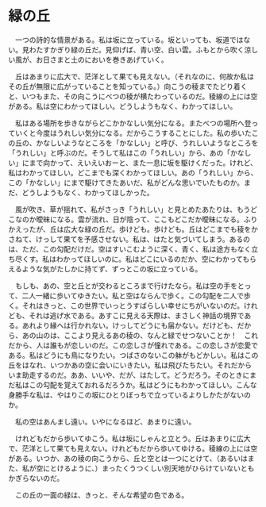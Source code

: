 # 緑の丘

　一つの詩的な情景がある。私は坂に立っている。坂といっても、坂道ではない。見わたすかぎり緑の丘だ。見仰げば、青い空、白い雲。ふもとから吹く涼しい風が、お日さまと土のにおいを巻きあげていく。

　丘はあまりに広大で、茫洋として果ても見えない。（それなのに、何故か私はその丘が無限に広がっていることを知っている。）向こうの稜までたどり着くと、いつもまた、その向こうにべつの稜が横たわっているのだ。稜線の上には空がある。私は空にわかってほしい。どうしようもなく、わかってほしい。

　私はある場所を歩きながらどこかかなしい気分になる。またべつの場所へ登っていくと今度はうれしい気分になる。だからこうすることにした。私の歩いたこの丘の、かなしいようなところを「かなしい」と呼び、うれしいようなところを「うれしい」と呼ぶのだ。そうして私はこの「うれしい」から、あの「かなしい」にまで向かって、えいえいおーと、また一息に坂を駆けくだった。けれど、私はわかってほしい。どこまでも深くわかってほしい。あの「うれしい」から、この「かなしい」にまで駆けてきたあいだ、私がどんな思いでいたものか。まだ、どうしようもなく、わかってほしかった。

　風が吹き、草が揺れて、私がさっき「うれしい」と見とめたあたりは、もうどこなのか曖昧になる。雲が流れ、日が陰って、ここもどこだか曖昧になる。ふりかえったが、丘は広大な緑の丘だ。歩けども。歩けども。丘はどこまでも稜をかさねて、けっして果てを予感させない。私は、はたと気づいてしまう。あるのは、ただ、この勾配だけだ。空はすいこむように深く、青く、私は途方もなく立ち尽くす。私はわかってほしいのに。私はどこにいるのだか、空にわかってもらえるような気がたしかに持てず、ずっとこの坂に立っている。  


　もしも、あの、空と丘とが交わるところまで行けたなら。私は空の手をとって、二人一緒に歩いてゆきたい。私と空はならんで歩く。この勾配を二人で歩く。それはきっと、この世界でいっとうすばらしい幸せにちがいないのだ。けれども、それは逃げ水である。あすこに見える天際は、まさしく神話の境界である。あれより縁へは行かれない。けっしてどうにも届かない。だけども、だから、あの山のは、ここより見えるあの稜の、なんと緑でせつないことか！　これだから、人は誰もが恋しいのだ。この恋しさが憧れである。この恋しさが恋愛である。私はどうにも鳥になりたい。つばさのないこの躰がもどかしい。私はこの丘をはなれ、いつかあの空に会いにいきたい。私は飛びたちたい。それだからいま助走するのだ。ああ、いいや、だが、はたして。どうだろう。そのときにまだ私はこの勾配を覚えておれるだろうか。私はどうにもわかってほしい。こんな身勝手な私は、やはりこの坂にひとりぼっちで立っているよりしかたがないのか。

　私の空はあんまし遠い。いやになるほど、あまりに遠い。  


　けれどもだから歩いてゆこう。私は坂にしゃんと立とう。丘はあまりに広大で、茫洋として果ても見えない。けれどもだから歩いてゆける。稜線の上には空がある。いつか、あの稜の向こうから、丘と空とは一つにとけて、（あるいはまた、私が空にとけるように、）まったくうつくしい別天地がひらけていないともかぎらないのだ。

　この丘の一面の緑は、きっと、そんな希望の色である。  


